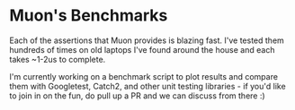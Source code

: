 # Muon's Benchmarks

Each of the assertions that Muon provides is blazing fast. I've tested them hundreds of times on old laptops I've
found around the house and each takes ~1-2us to complete. 

I'm currently working on a benchmark script to plot results and compare them with Googletest, Catch2, and other 
unit testing libraries - if you'd like to join in on the fun, do pull up a PR and we can discuss from there :)

